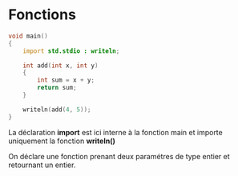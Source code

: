 # Fonctions

```D
void main()
{
    import std.stdio : writeln;

    int add(int x, int y)
    {
        int sum = x + y;
        return sum;
    }

    writeln(add(4, 5));
}
```

La déclaration **import** est ici interne à la fonction main et importe uniquement la fonction **writeln()**

On déclare une fonction prenant deux paramétres de type entier et retournant un entier. 